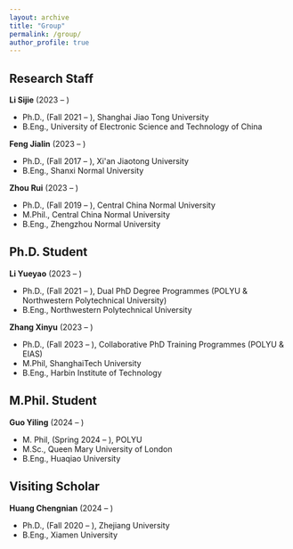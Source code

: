 ```yaml
---
layout: archive
title: "Group"
permalink: /group/
author_profile: true
---
```


## Research Staff

**Li Sijie** (2023 – )
- Ph.D., (Fall 2021 – ), Shanghai Jiao Tong University
- B.Eng., University of Electronic Science and Technology of China

**Feng Jialin** (2023 – )
- Ph.D., (Fall 2017 – ), Xi'an Jiaotong University
- B.Eng., Shanxi Normal University

**Zhou Rui** (2023 – )
- Ph.D., (Fall 2019 – ), Central China Normal University 
- M.Phil., Central China Normal University
- B.Eng., Zhengzhou Normal University

## Ph.D. Student

**Li Yueyao** (2023 – )
- Ph.D., (Fall 2021 – ), Dual PhD Degree Programmes (POLYU & Northwestern Polytechnical University)
- B.Eng., Northwestern Polytechnical University

**Zhang Xinyu** (2023 – )
- Ph.D., (Fall 2023 – ), Collaborative PhD Training Programmes (POLYU & EIAS)
- M.Phil, ShanghaiTech University
- B.Eng., Harbin Institute of Technology 

## M.Phil. Student

**Guo Yiling** (2024 – )
- M. Phil, (Spring 2024 – ), POLYU
- M.Sc., Queen Mary University of London
- B.Eng., Huaqiao University 

## Visiting Scholar

**Huang Chengnian** (2024 – )
- Ph.D., (Fall 2020 – ), Zhejiang University
- B.Eng., Xiamen University

